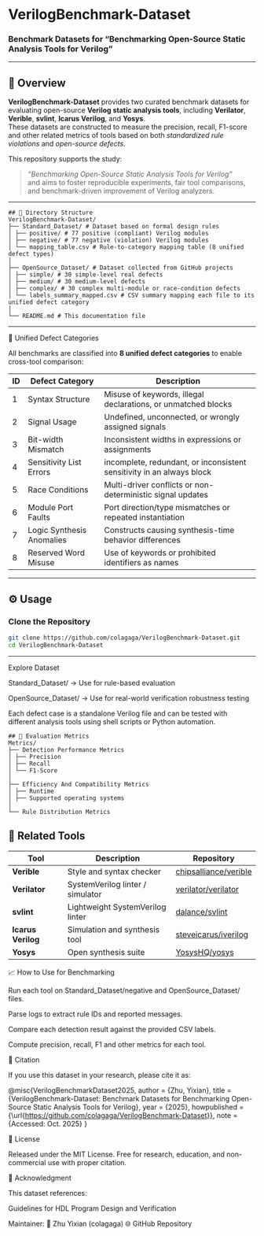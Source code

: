 # VerilogBenchmark-Dataset

### Benchmark Datasets for “Benchmarking Open-Source Static Analysis Tools for Verilog”

---

## 📘 Overview

**VerilogBenchmark-Dataset** provides two curated benchmark datasets for evaluating open-source **Verilog static analysis tools**, including **Verilator**, **Verible**, **svlint**, **Icarus Verilog**, and **Yosys**.  
These datasets are constructed to measure the precision, recall, F1-score and other related metrics of tools based on both *standardized rule violations* and *open-source defects*.

This repository supports the study:  
> *“Benchmarking Open-Source Static Analysis Tools for Verilog”*  
and aims to foster reproducible experiments, fair tool comparisons, and benchmark-driven improvement of Verilog analyzers.

---
```
## 📁 Directory Structure
VerilogBenchmark-Dataset/
├── Standard_Dataset/ # Dataset based on formal design rules
│ ├── positive/ # 77 positive (compliant) Verilog modules
│ ├── negative/ # 77 negative (violation) Verilog modules
│ └── mapping_table.csv # Rule-to-category mapping table (8 unified defect types)
│
├── OpenSource_Dataset/ # Dataset collected from GitHub projects
│ ├── simple/ # 30 simple-level real defects
│ ├── medium/ # 30 medium-level defects
│ ├── complex/ # 30 complex multi-module or race-condition defects
│ └── labels_summary_mapped.csv # CSV summary mapping each file to its unified defect category
│
└── README.md # This documentation file

```
---
🧩 Unified Defect Categories

All benchmarks are classified into **8 unified defect categories** to enable cross-tool comparison:

| ID | Defect Category | Description |
|----|-----------------|--------------|
| 1  | Syntax Structure | Misuse of keywords, illegal declarations, or unmatched blocks |
| 2  | Signal Usage | Undefined, unconnected, or wrongly assigned signals |
| 3  | Bit-width Mismatch | Inconsistent widths in expressions or assignments |
| 4  | Sensitivity List Errors | incomplete, redundant, or inconsistent sensitivity in an always block |
| 5  | Race Conditions | Multi-driver conflicts or non-deterministic signal updates |
| 6  | Module Port Faults | Port direction/type mismatches or repeated instantiation |
| 7  | Logic Synthesis Anomalies | Constructs causing synthesis-time behavior differences |
| 8  | Reserved Word Misuse | Use of keywords or prohibited identifiers as names |

---

## ⚙️ Usage

### Clone the Repository
```bash
git clone https://github.com/colagaga/VerilogBenchmark-Dataset.git
cd VerilogBenchmark-Dataset
```
---

Explore Dataset

Standard_Dataset/ → Use for rule-based evaluation

OpenSource_Dataset/ → Use for real-world verification robustness testing

Each defect case is a standalone Verilog file and can be tested with different analysis tools using shell scripts or Python automation.
```
## 🧪 Evaluation Metrics
Metrics/
├── Detection Performance Metrics
│ ├── Precision
│ ├── Recall
│ └── F1-Score
│
├── Efficiency And Compatibility Metrics
│ ├── Runtime
│ ├── Supported operating systems
│ 
└── Rule Distribution Metrics

```

## 🧰 Related Tools

| Tool | Description | Repository |
|------|--------------|-------------|
| **Verible** | Style and syntax checker | [chipsalliance/verible](https://github.com/chipsalliance/verible) |
| **Verilator** | SystemVerilog linter / simulator | [verilator/verilator](https://www.veripool.org/wiki/verilator) |
| **svlint** | Lightweight SystemVerilog linter | [dalance/svlint](https://github.com/dalance/svlint) |
| **Icarus Verilog** | Simulation and synthesis tool | [steveicarus/iverilog](http://iverilog.icarus.com/) |
| **Yosys** | Open synthesis suite | [YosysHQ/yosys](https://github.com/YosysHQ/yosys) |

📈 How to Use for Benchmarking

Run each tool on Standard_Dataset/negative and OpenSource_Dataset/ files.

Parse logs to extract rule IDs and reported messages.

Compare each detection result against the provided CSV labels.

Compute precision, recall, F1 and other metrics for each tool.


📜 Citation

If you use this dataset in your research, please cite it as:

@misc{VerilogBenchmarkDataset2025,
  author = {Zhu, Yixian},
  title = {VerilogBenchmark-Dataset: Benchmark Datasets for Benchmarking Open-Source Static Analysis Tools for Verilog},
  year = {2025},
  howpublished = {\url{https://github.com/colagaga/VerilogBenchmark-Dataset}},
  note = {Accessed: Oct. 2025}
}

📄 License

Released under the MIT License.
Free for research, education, and non-commercial use with proper citation.

🤝 Acknowledgment

This dataset references:

Guidelines for HDL Program Design and Verification


Maintainer:
📧 Zhu Yixian (colagaga)
🌐 GitHub Repository

